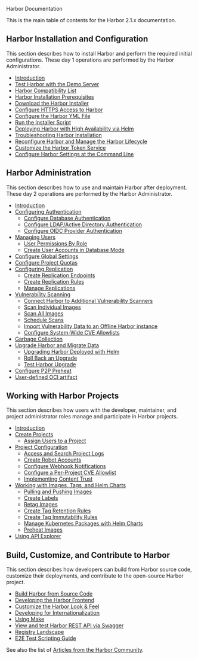 Harbor Documentation

This is the main table of contents for the Harbor 2.1.x documentation.

## Harbor Installation and Configuration

This section describes how to install Harbor and perform the required initial configurations. These day 1 operations are performed by the Harbor Administrator.

- [Introduction](install-config/_index.md)
- [Test Harbor with the Demo Server](install-config/demo-server.md)
- [Harbor Compatibility List](install-config/harbor-compatibility-list.md)
- [Harbor Installation Prerequisites](install-config/installation-prereqs.md)
- [Download the Harbor Installer](install-config/download-installer.md)
- [Configure HTTPS Access to Harbor](install-config/configure-https.md)
- [Configure the Harbor YML File](install-config/configure-yml-file.md)
- [Run the Installer Script](install-config/run-installer-script.md)
- [Deploying Harbor with High Availability via Helm](install-config/harbor-ha-helm.md)
- [Troubleshooting Harbor Installation](install-config/troubleshoot-installation.md)
- [Reconfigure Harbor and Manage the Harbor Lifecycle](install-config/reconfigure-manage-lifecycle.md)
- [Customize the Harbor Token Service](install-config/customize-token-service.md)
- [Configure Harbor Settings at the Command Line](install-config/configure-system-settings-cli.md)

## Harbor Administration

This section describes how to use and maintain Harbor after deployment. These day 2 operations are performed by the Harbor Administrator.

- [Introduction](administration/_index.md)
- [Configuring Authentication](administration/configure-authentication/_index.md)
   - [Configure Database Authentication](administration/configure-authentication/db-auth.md)
   - [Configure LDAP/Active Directory Authentication](administration/configure-authentication/ldap-auth.md)
   - [Configure OIDC Provider Authentication](administration/configure-authentication/oidc-auth.md)
- [Managing Users](administration/managing-users/_index.md)
    - [User Permissions By Role](administration/managing-users/user-permissions-by-role.md)
    - [Create User Accounts in Database Mode](administration/managing-users/create-users-db.md)
- [Configure Global Settings](administration/general-settings/_index.md)
- [Configure Project Quotas](administration/configure-project-quotas/_index.md)
- [Configuring Replication](administration/configuring-replication/_index.md)
    - [Create Replication Endpoints](administration/configuring-replication/create-replication-endpoints.md)
    - [Create Replication Rules](administration/configuring-replication/create-replication-rules.md)
    - [Manage Replications](administration/configuring-replication/manage-replications.md)
- [Vulnerability Scanning](administration/vulnerability-scanning/_index.md)
    - [Connect Harbor to Additional Vulnerability Scanners](administration/vulnerability-scanning/pluggable-scanners.md)
    - [Scan Individual Images](administration/vulnerability-scanning/scan-individual-image.md)
    - [Scan All Images](administration/vulnerability-scanning/scan-all-images.md)
    - [Schedule Scans](administration/vulnerability-scanning/schedule-scans.md)
    - [Import Vulnerability Data to an Offline Harbor instance](administration/vulnerability-scanning/import-vulnerability-data.md)
    - [Configure System-Wide CVE Allowlists](administration/vulnerability-scanning/configure-system-allowlist.md)
- [Garbage Collection](administration/garbage-collection/_index.md)
- [Upgrade Harbor and Migrate Data](administration/upgrade/upgrade-migrate-data.md)
  - [Upgrading Harbor Deployed with Helm](administration/upgrade/helm-upgrade.md)
  - [Roll Back an Upgrade](administration/upgrade/roll-back-upgrade.md)
  - [Test Harbor Upgrade](administration/upgrade/upgrade-test.md)
- [Configure P2P Preheat](administration/p2p-preheat/_index.md)
- [User-defined OCI artifact](administration/user-defined-OCI-artifact/_index.md)

## Working with Harbor Projects

This section describes how users with the developer, maintainer, and project administrator roles manage and participate in Harbor projects.

- [Introduction](working-with-projects/_index.md)
- [Create Projects](working-with-projects/create-projects/_index.md)
    - [Assign Users to a Project](working-with-projects/add-users.md)
- [Project Configuration](working-with-projects/project-configuration/_index.md)
    - [Access and Search Project Logs](working-with-projects/access-project-logs.md)
    - [Create Robot Accounts](working-with-projects/create-robot-accounts.md)
    - [Configure Webhook Notifications](working-with-projects/configure-webhooks.md)
    - [Configure a Per-Project CVE Allowlist](working-with-projects/configure-project-allowlist.md)
    - [Implementing Content Trust](working-with-projects/implementing-content-trust.md)
- [Working with Images, Tags, and Helm Charts](working-with-projects/working-with-images.md)
    - [Pulling and Pushing Images](working-with-projects/pulling-pushing-images.md)
    - [Create Labels](working-with-projects/create-labels.md)
    - [Retag Images](working-with-projects/retagging-images.md)
    - [Create Tag Retention Rules](working-with-projects/create-tag-retention-rules.md)
    - [Create Tag Immutability  Rules](working-with-projects/create-tag-immutability-rules.md)
    - [Manage Kubernetes Packages with Helm Charts](working-with-projects/managing-helm-charts.md)
    - [Preheat Images](working-with-projects/working-with-images/preheat-images.md)
- [Using API Explorer](working-with-projects/using-api-explorer/_index.md)

## Build, Customize, and Contribute to Harbor

This section describes how developers can build from Harbor source code, customize their deployments, and contribute to the open-source Harbor project.

- [Build Harbor from Source Code](build-customize-contribute/compile-guide.md)
- [Developing the Harbor Frontend](build-customize-contribute/ui-contribution-get-started.md)
- [Customize the Harbor Look & Feel ](build-customize-contribute/customize-look-feel.md)
- [Developing for Internationalization](build-customize-contribute/developer-guide-i18n.md)
- [Using Make](build-customize-contribute/use-make.md)
- [View and test Harbor REST API via Swagger](build-customize-contribute/configure-swagger.md)
- [Registry Landscape](build-customize-contribute/registry-landscape.md)
- [E2E Test Scripting Guide](build-customize-contribute/e2e_api_python_based_scripting_guide.md)

See also the list of [Articles from the Harbor Community](https://github.com/goharbor/harbor/blob/master/docs/README.md#articles-from-the-community).
